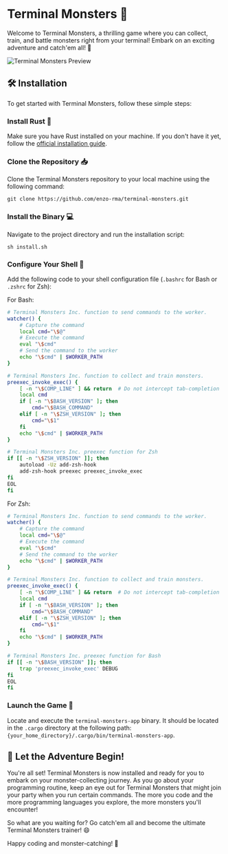 # Terminal Monsters 👾

Welcome to Terminal Monsters, a thrilling game where you can collect, train, and battle monsters right from your terminal! Embark on an exciting adventure and catch'em all! 🚀

![Terminal Monsters Preview](https://github.com/enzo-rma/terminal-monsters/assets/127135864/6045ccbe-1a10-43d1-b3f4-a89160f1c4e0)

## 🛠️ Installation

To get started with Terminal Monsters, follow these simple steps:

### Install Rust 🦀

Make sure you have Rust installed on your machine. If you don't have it yet, follow the [official installation guide](https://doc.rust-lang.org/book/ch01-01-installation.html).

### Clone the Repository 📥

Clone the Terminal Monsters repository to your local machine using the following command:

```shell
git clone https://github.com/enzo-rma/terminal-monsters.git
```

### Install the Binary 💻

Navigate to the project directory and run the installation script:

```shell
sh install.sh
```

### Configure Your Shell 🐚

Add the following code to your shell configuration file (`.bashrc` for Bash or `.zshrc` for Zsh):

For Bash:

```bash
# Terminal Monsters Inc. function to send commands to the worker.
watcher() {
    # Capture the command
    local cmd="\$@"
    # Execute the command
    eval "\$cmd"
    # Send the command to the worker
    echo "\$cmd" | $WORKER_PATH
}

# Terminal Monsters Inc. function to collect and train monsters.
preexec_invoke_exec() {
    [ -n "\$COMP_LINE" ] && return  # Do not intercept tab-completion
    local cmd
    if [ -n "\$BASH_VERSION" ]; then
        cmd="\$BASH_COMMAND"
    elif [ -n "\$ZSH_VERSION" ]; then
        cmd="\$1"
    fi
    echo "\$cmd" | $WORKER_PATH
}

# Terminal Monsters Inc. preexec function for Zsh
if [[ -n "\$ZSH_VERSION" ]]; then
    autoload -Uz add-zsh-hook
    add-zsh-hook preexec preexec_invoke_exec
fi
EOL
fi
```

For Zsh:

```zsh
# Terminal Monsters Inc. function to send commands to the worker.
watcher() {
    # Capture the command
    local cmd="\$@"
    # Execute the command
    eval "\$cmd"
    # Send the command to the worker
    echo "\$cmd" | $WORKER_PATH
}

# Terminal Monsters Inc. function to collect and train monsters.
preexec_invoke_exec() {
    [ -n "\$COMP_LINE" ] && return  # Do not intercept tab-completion
    local cmd
    if [ -n "\$BASH_VERSION" ]; then
        cmd="\$BASH_COMMAND"
    elif [ -n "\$ZSH_VERSION" ]; then
        cmd="\$1"
    fi
    echo "\$cmd" | $WORKER_PATH
}

# Terminal Monsters Inc. preexec function for Bash
if [[ -n "\$BASH_VERSION" ]]; then
    trap 'preexec_invoke_exec' DEBUG
fi
EOL
fi
```

### Launch the Game 🚀

Locate and execute the `terminal-monsters-app` binary. It should be located in the `.cargo` directory at the following path: `{your_home_directory}/.cargo/bin/terminal-monsters-app`.

## 🌟 Let the Adventure Begin!

You're all set! Terminal Monsters is now installed and ready for you to embark on your monster-collecting journey. As you go about your programming routine, keep an eye out for Terminal Monsters that might join your party when you run certain commands. The more you code and the more programming languages you explore, the more monsters you'll encounter!

So what are you waiting for? Go catch'em all and become the ultimate Terminal Monsters trainer! 😄

Happy coding and monster-catching! 🎉

